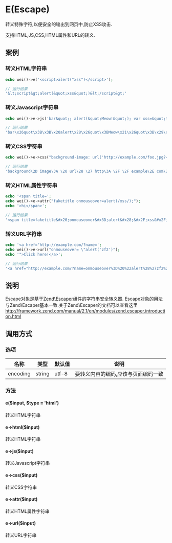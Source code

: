E(Escape)
=========

转义特殊字符,以便安全的输出到网页中,防止XSS攻击.

支持HTML,JS,CSS,HTML属性和URL的转义.

案例
----

### 转义HTML字符串

```php
echo wei()->e('<script>alert("xss")</script>');

// 运行结果
'&lt;script&gt;alert(&quot;xss&quot;)&lt;/script&gt;'
```

### 转义Javascript字符串

```php
echo wei()->e->js('bar&quot;; alert(&quot;Meow!&quot;); var xss=&quot;true');

// 运行结果
'bar\x26quot\x3B\x3B\x20alert\x28\x26quot\x3BMeow\x21\x26quot\x3B\x29\x3B\x20var\x20xss\x3D\x26quot\x3Btrue'
```

### 转义CSS字符串

```php
echo wei()->e->css("background-image: url('http://example.com/foo.jpg?</style><script>alert(1)</script>');");

// 运行结果
'background\2D image\3A \20 url\28 \27 http\3A \2F \2F example\2E com\2F foo\2E jpg\3F \3C \2F style\3E \3C script\3E alert\28 1\29 \3C \2F script\3E \27 \29 \3B '
```

### 转义HTML属性字符串

```php
echo '<span title=';
echo wei()->e->attr("faketitle onmouseover=alert(/xss/);");
echo '>hi</span>';

// 运行结果
'<span title=faketitle&#x20;onmouseover&#x3D;alert&#x28;&#x2F;xss&#x2F;&#x29;&#x3B;>hi</span>'
```

### 转义URL字符串

```php
echo '<a href="http://example.com/?name=';
echo wei()->e->url("onmouseover= \"alert('zf2')");
echo '">Click here!</a>';

// 运行结果
'<a href="http://example.com/?name=onmouseover%3D%20%22alert%28%27zf2%27%29">Click here!</a>'
```

说明
----

Escape对象是基于[Zend\Escaper](https://github.com/zendframework/zf2/tree/master/library/Zend/Escaper)组件的字符串安全转义器.
Escape对象的用法与Zend\Escaper基本一致.关于Zend\Escaper的文档可以查看这里
http://framework.zend.com/manual/2.1/en/modules/zend.escaper.introduction.html

调用方式
--------

### 选项

名称                | 类型    | 默认值    | 说明
--------------------|---------|-----------|------
encoding            | string  | utf-8     | 要转义内容的编码,应该与页面编码一致

### 方法

#### e($input, $type = 'html')
转义HTML字符串

#### e->html($input)
转义HTML字符串

#### e->js($input)
转义Javascript字符串

#### e->css($input)
转义CSS字符串

#### e->attr($input)
转义HTML属性字符串

#### e->url($input)
转义URL字符串
